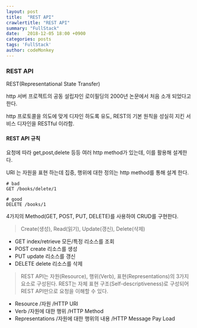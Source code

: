 ```yaml
---
layout: post
title:  "REST API"
crawlertitle: "REST API"
summary: "FullStack"
date:   2018-12-05 18:00 +0900
categories: posts
tags: 'FullStack'
author: codeMonkey
---
```


### REST API

REST(Representational State Transfer)

http 서버 프로젝트의 공동 설립자인 로이필딩의 2000년 논문에서
처음 소개 되었다고 한다.

http 프로토콜을 의도에 맞게 디자인 하도록 유도,
REST의 기본 원칙을 성실히 지킨 서비스 디자인을 RESTful 이라함.

#### REST API 규칙

요청에 따라 get,post,delete 등등 여러 http method가 있는데,
이를 활용해 설계한다.

URI 는 자원을 표현 하는데 집중, 행위에 대한 정의는 http method를 통해 설계 한다.

```
# bad
GET /books/delete/1

# good
DELETE /books/1
```

4가지의 Method(GET, POST, PUT, DELETE)를 사용하여 CRUD를 구현한다.

>Create(생성), Read(읽기), Update(갱신), Delete(삭제)

- GET	index/retrieve	모든/특정 리소스를 조회
- POST	create	리소스를 생성
- PUT	update	리소스를 갱신
- DELETE	delete	리소스를 삭제

>REST API는 자원(Resource), 행위(Verb), 표현(Representations)의 3가지 요소로 구성된다. REST는 자체 표현 구조(Self-descriptiveness)로 구성되어 REST API만으로 요청을 이해할 수 있다.

- Resource /자원 /HTTP URI
- Verb /자원에 대한 행위 /HTTP Method
- Representations /자원에 대한 행위의 내용 /HTTP Message Pay Load
